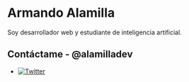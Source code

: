 # Armando Alamilla

Soy desarrollador web y estudiante de inteligencia artificial.

<!--
**alamilladev/alamilladev** is a ✨ _special_ ✨ repository because its `README.md` (this file) appears on your GitHub profile.

Here are some ideas to get you started:

- 🔭 I’m currently working on ...
- 🌱 I’m currently learning ...
- 👯 I’m looking to collaborate on ...
- 🤔 I’m looking for help with ...
- 💬 Ask me about ...
- 📫 How to reach me: ...
- 😄 Pronouns: ...
- ⚡ Fun fact: ...
-->

## Contáctame - @alamilladev
- [![Twitter](https://twitter.com/alamilladev)](https://twitter.com/alamilladev)

